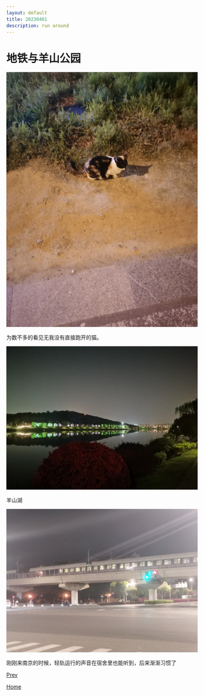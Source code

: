 ```yaml
---
layout: default
title: 20230401
description: run around
---
```


# 地铁与羊山公园

![Alt text](./fig/good-cat.jpg)

为数不多的看见无我没有直接跑开的猫。

![Alt text](./fig/park.jpg)

羊山湖

![Alt tex](./fig/rail.jpg)

刚刚来南京的时候，轻轨运行的声音在宿舍里也能听到，后来渐渐习惯了

[Prev](./fairwell.md)

[Home](../index.md)


